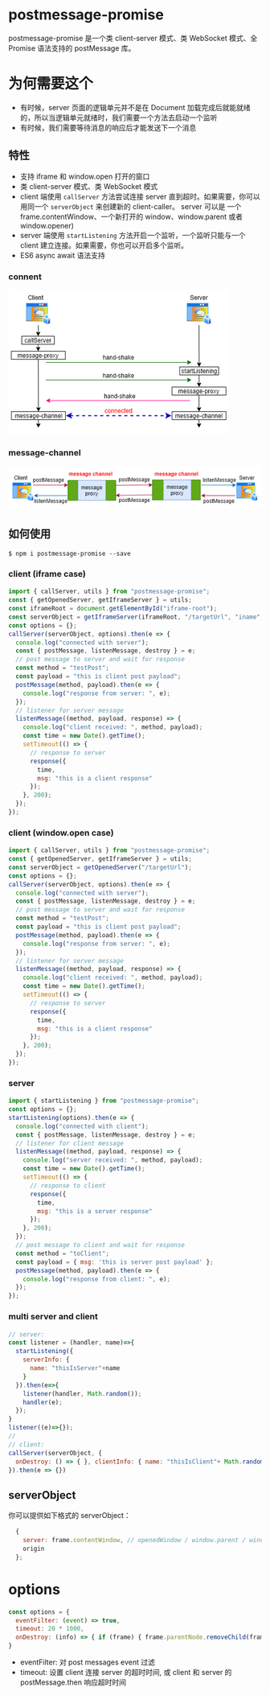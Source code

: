 # postmessage-promise

postmessage-promise 是一个类 client-server 模式、类 WebSocket 模式、全 Promise 语法支持的 postMessage 库。

# 为何需要这个
* 有时候，server 页面的逻辑单元并不是在 Document 加载完成后就能就绪的，所以当逻辑单元就绪时，我们需要一个方法去启动一个监听
* 有时候，我们需要等待消息的响应后才能发送下一个消息

## 特性
* 支持 iframe 和 window.open 打开的窗口
* 类 client-server 模式、类 WebSocket 模式
* client 端使用 `callServer` 方法尝试连接 server 直到超时。如果需要，你可以用同一个 `serverObject` 来创建新的 client-caller。 server 可以是 一个 frame.contentWindow、一个新打开的 window、window.parent 或者 window.opener)
* server 端使用 `startListening` 方法开启一个监听，一个监听只能与一个 client 建立连接。如果需要，你也可以开启多个监听。
* ES6 async await 语法支持

### connent
![](https://raw.githubusercontent.com/FrominXu/postmessagejs/master/images/postmessagejs-connect.png)

### message-channel
![](https://raw.githubusercontent.com/FrominXu/postmessagejs/master/images/postmessagejs-message-channel.png)

## 如何使用
```shell
$ npm i postmessage-promise --save
```

### client (iframe case)
```js
import { callServer, utils } from "postmessage-promise";
const { getOpenedServer, getIframeServer } = utils;
const iframeRoot = document.getElementById("iframe-root");
const serverObject = getIframeServer(iframeRoot, "/targetUrl", "iname", ['iframe-style']);
const options = {}; 
callServer(serverObject, options).then(e => {
  console.log("connected with server");
  const { postMessage, listenMessage, destroy } = e;
  // post message to server and wait for response
  const method = "testPost";
  const payload = "this is client post payload";
  postMessage(method, payload).then(e => {
    console.log("response from server: ", e);
  });
  // listener for server message
  listenMessage((method, payload, response) => {
    console.log("client received: ", method, payload);
    const time = new Date().getTime();
    setTimeout(() => {
      // response to server
      response({
        time,
        msg: "this is a client response"
      });
    }, 200);
  });
});
```

### client (window.open case)
```js
import { callServer, utils } from "postmessage-promise";
const { getOpenedServer, getIframeServer } = utils;
const serverObject = getOpenedServer("/targetUrl");
const options = {}; 
callServer(serverObject, options).then(e => {
  console.log("connected with server");
  const { postMessage, listenMessage, destroy } = e;
  // post message to server and wait for response
  const method = "testPost";
  const payload = "this is client post payload";
  postMessage(method, payload).then(e => {
    console.log("response from server: ", e);
  });
  // listener for server message
  listenMessage((method, payload, response) => {
    console.log("client received: ", method, payload);
    const time = new Date().getTime();
    setTimeout(() => {
      // response to server
      response({
        time,
        msg: "this is a client response"
      });
    }, 200);
  });
});
```

### server
```js
import { startListening } from "postmessage-promise";
const options = {};
startListening(options).then(e => {
  console.log("connected with client");
  const { postMessage, listenMessage, destroy } = e;
  // listener for client message
  listenMessage((method, payload, response) => {
    console.log("server received: ", method, payload);
    const time = new Date().getTime();
    setTimeout(() => {
      // response to client
      response({
        time,
        msg: "this is a server response"
      });
    }, 200);
  });
  // post message to client and wait for response
  const method = "toClient";
  const payload = { msg: 'this is server post payload' };
  postMessage(method, payload).then(e => {
    console.log("response from client: ", e);
  });
});
```

### multi server and client
```js
// server:
const listener = (handler, name)=>{
  startListening({
    serverInfo: {
      name: "thisIsServer"+name
    }
  }).then(e=>{
    listener(handler, Math.random());
    handler(e);
  });
}
listener((e)=>{});
//
// client:
callServer(serverObject, {
  onDestroy: () => { }, clientInfo: { name: "thisIsClient"+ Math.random() }
}).then(e => {})
```

## serverObject
你可以提供如下格式的 serverObject：
```js
  {
    server: frame.contentWindow, // openedWindow / window.parent / window.opener
    origin
  };
```

# options
```js
const options = { 
  eventFilter: (event) => true, 
  timeout: 20 * 1000,
  onDestroy: (info) => { if (frame) { frame.parentNode.removeChild(frame); } }
}
```
* eventFilter: 对 post messages event 过滤
* timeout: 设置 client 连接 server 的超时时间, 或 client 和 server 的postMessage.then 响应超时时间

